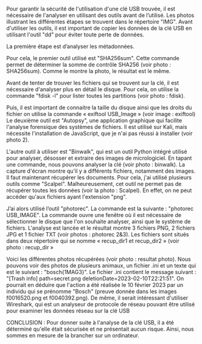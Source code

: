 ﻿Pour garantir la sécurité de l'utilisation d'une clé USB trouvée, il est nécessaire de l'analyser en utilisant des outils avant de l’utilisé. Les photos illustrant les différentes étapes se trouvent dans le répertoire "IMG". Avant d'utiliser les outils, il est important de copier les données de la clé USB en utilisant l'outil "dd" pour éviter toute perte de données.
 
La première étape est d’analyser les métadonnées.

Pour cela, le premier outil utilisé est "SHA256sum". Cette commande permet de déterminer la somme de contrôle SHA256 (voir photo : SHA256sum). Comme le montre la photo, le résultat est le même.

Avant de tenter de trouver les fichiers qui se trouvent sur la clé, il est nécessaire d'analyser plus en détail le disque. Pour cela, on utilise la commande "fdisk -l" pour lister toutes les partitions (voir photo : fdisk).  

Puis, il est important de connaitre la taille du disque ainsi que les droits du fichier on utilise la commande « exiftool USB_Image » (voir image : exiftool)
Le deuxième outil est "Autopsy", une application graphique qui facilite l'analyse forensique des systèmes de fichiers. Il est utilisé sur Kali, mais nécessite l'installation de JavaScript, que je n'ai pas réussi à installer (voir photo 2).

L'autre outil à utiliser est "Binwalk", qui est un outil Python intégré utilisé pour analyser, désosser et extraire des images de micrologiciel. En tapant une commande, nous pouvons analyser la clé (voir photo : binwalk). La capture d'écran montre qu'il y a différents fichiers, notamment des images. 
Il faut maintenant récupérer les documents. Pour cela, j'ai utilisé plusieurs outils comme "Scalpel". Malheureusement, cet outil ne permet pas de récupérer toutes les données (voir la photo : Scalpel). En effet, on ne peut accéder qu'aux fichiers ayant l'extension "png".

J’ai alors utilisé l’outil "photorec". La commande est la suivante : "photorec USB_IMAGE". La commande ouvre une fenêtre où il est nécessaire de sélectionner le disque que l'on souhaite analyser, ainsi que le système de fichiers. L'analyse est lancée et le résultat montre 3 fichiers PNG, 2 fichiers JPG et 1 fichier TXT (voir photos : photorec 2&3). Les fichiers sont situés dans deux répertoire qui se nomme « recup_dir1 et recup_dir2 » (voir photo : recup_dir »

Voici les différentes photos récupérées (voir photo : resultat photo). Nous pouvons voir des photos de plusieurs animaux, un fichier .ini et un texte qui est le suivant : "bosch{1MAG3}". Le fichier .ini contient le message suivant : "[Trash info] path=secret.png deletionDate=2023-02-10T22:21:51". On pourrait en déduire que l'action a été réalisée le 10 février 2023 par un individu qui se prénomme "Bosch" (preuve donnée dans les images f0016520.png et f0040392.png).
De même, il serait intéressant d'utiliser Wireshark, qui est un analyseur de protocole de réseau pouvant être utilisé pour examiner les données réseau sur la clé USB


CONCLUSION :
Pour donner suite à l'analyse de la clé USB, il a été déterminé qu'elle était sécurisée et ne présentait aucun risque. Ainsi, nous sommes en mesure de la brancher sur un ordinateur.









